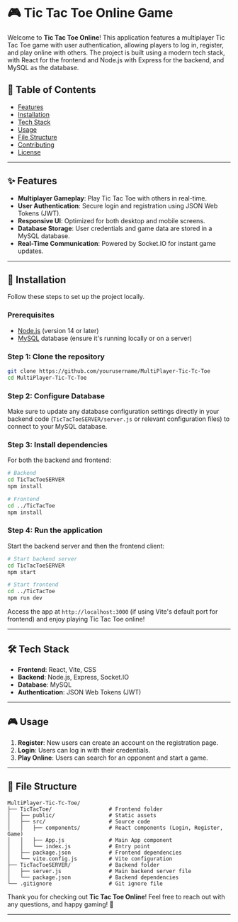 # 🎮 Tic Tac Toe Online Game

Welcome to **Tic Tac Toe Online**! This application features a multiplayer Tic Tac Toe game with user authentication, allowing players to log in, register, and play online with others. The project is built using a modern tech stack, with React for the frontend and Node.js with Express for the backend, and MySQL as the database.

## 📖 Table of Contents
- [Features](#features)
- [Installation](#installation)
- [Tech Stack](#tech-stack)
- [Usage](#usage)
- [File Structure](#file-structure)
- [Contributing](#contributing)
- [License](#license)

---

## ✨ Features
- **Multiplayer Gameplay**: Play Tic Tac Toe with others in real-time.
- **User Authentication**: Secure login and registration using JSON Web Tokens (JWT).
- **Responsive UI**: Optimized for both desktop and mobile screens.
- **Database Storage**: User credentials and game data are stored in a MySQL database.
- **Real-Time Communication**: Powered by Socket.IO for instant game updates.

---

## 🚀 Installation
Follow these steps to set up the project locally.

### Prerequisites
- [Node.js](https://nodejs.org/) (version 14 or later)
- [MySQL](https://www.mysql.com/) database (ensure it's running locally or on a server)

### Step 1: Clone the repository
```bash
git clone https://github.com/yourusername/MultiPlayer-Tic-Tc-Toe
cd MultiPlayer-Tic-Tc-Toe
```

### Step 2: Configure Database
Make sure to update any database configuration settings directly in your backend code (`TicTacToeSERVER/server.js` or relevant configuration files) to connect to your MySQL database.

### Step 3: Install dependencies
For both the backend and frontend:
```bash
# Backend
cd TicTacToeSERVER
npm install

# Frontend
cd ../TicTacToe
npm install
```

### Step 4: Run the application
Start the backend server and then the frontend client:
```bash
# Start backend server
cd TicTacToeSERVER
npm start

# Start frontend
cd ../TicTacToe
npm run dev
```

Access the app at `http://localhost:3000` (if using Vite's default port for frontend) and enjoy playing Tic Tac Toe online!

---

## 🛠️ Tech Stack
- **Frontend**: React, Vite, CSS
- **Backend**: Node.js, Express, Socket.IO
- **Database**: MySQL
- **Authentication**: JSON Web Tokens (JWT)

---

## 🎮 Usage
1. **Register**: New users can create an account on the registration page.
2. **Login**: Users can log in with their credentials.
3. **Play Online**: Users can search for an opponent and start a game.


---

## 📂 File Structure
```plaintext
MultiPlayer-Tic-Tc-Toe/
├── TicTacToe/                  # Frontend folder
│   ├── public/                 # Static assets
│   ├── src/                    # Source code
│   │   ├── components/         # React components (Login, Register, Game)
│   │   ├── App.js              # Main App component
│   │   └── index.js            # Entry point
│   ├── package.json            # Frontend dependencies
│   └── vite.config.js          # Vite configuration
├── TicTacToeSERVER/            # Backend folder     
│   ├── server.js               # Main backend server file
│   └── package.json            # Backend dependencies
└── .gitignore                  # Git ignore file
```


Thank you for checking out **Tic Tac Toe Online**! Feel free to reach out with any questions, and happy gaming! 🎉

---

